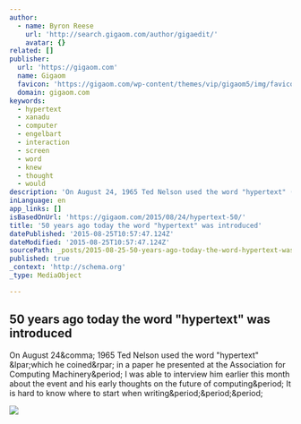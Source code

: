 ```yaml
---
author:
  - name: Byron Reese
    url: 'http://search.gigaom.com/author/gigaedit/'
    avatar: {}
related: []
publisher:
  url: 'https://gigaom.com'
  name: Gigaom
  favicon: 'https://gigaom.com/wp-content/themes/vip/gigaom5/img/favicons/favicon.ico?v=1.0'
  domain: gigaom.com
keywords:
  - hypertext
  - xanadu
  - computer
  - engelbart
  - interaction
  - screen
  - word
  - knew
  - thought
  - would
description: 'On August 24, 1965 Ted Nelson used the word "hypertext" (which he coined) in a paper he presented at the Association for Computing Machinery. I was able to interview him earlier this month about the event and his early thoughts on the future of computing. It is hard to know where to start when writing...'
inLanguage: en
app_links: []
isBasedOnUrl: 'https://gigaom.com/2015/08/24/hypertext-50/'
title: '50 years ago today the word "hypertext" was introduced'
datePublished: '2015-08-25T10:57:47.124Z'
dateModified: '2015-08-25T10:57:47.124Z'
sourcePath: _posts/2015-08-25-50-years-ago-today-the-word-hypertext-was-introduced.md
published: true
_context: 'http://schema.org'
_type: MediaObject

---
```

<article style=""><h1>50 years ago today the word "hypertext" was introduced</h1><p>On August 24&amp;comma; 1965 Ted Nelson used the word "hypertext" &amp;lpar;which he coined&amp;rpar; in a paper he presented at the Association for Computing Machinery&amp;period; I was able to interview him earlier this month about the event and his early thoughts on the future of computing&amp;period; It is hard to know where to start when writing&amp;period;&amp;period;&amp;period;</p><img src="https://gigaom.com/wp-content/uploads/sites/1/2015/08/Hypertext1.jpg?quality=80&amp;strip=all" /></article>